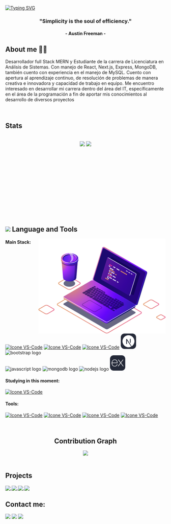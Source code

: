 [![Typing SVG](https://readme-typing-svg.herokuapp.com?color=FF3670&size=35&center=true&vCenter=true&width=1000&lines=Welcome+to+my+GitHub+profile!;My+name+is+Dario+Gimenez;I'm+Systems+Analysis+Student)](https://git.io/typing-svg)

<h3 align="center">"Simplicity is the soul of efficiency."</h3>
<h4 align="center">- Austin Freeman -</h4>

##  **About me 🙎‍♂️**
<p>
  Desarrollador full Stack MERN y Estudiante de la carrera de Licenciatura en Análisis de Sistemas. Con manejo de React, Next.js, Express, MongoDB, también cuento con experiencia en el manejo de MySQL. Cuento con apertura al aprendizaje continuo, de resolución de problemas de manera creativa e innovadora y capacidad de trabajo en equipo. Me encuentro interesado en desarrollar mi carrera dentro del área del IT, específicamente en el área de la programación a fin de aportar mis conocimientos al desarrollo de diversos proyectos
</p>
<br>

## Stats
<br>
<div align="center" style="margin-bottom:200px">
<img width=40% align="center" src="https://github-readme-stats.vercel.app/api/top-langs/?username=degs03&layout=compact&theme=monokai""/>
<img width=56% align="center" src="https://github-readme-streak-stats.herokuapp.com/?user=degs03&layout=compact&theme=monokai""/>
</div>
<br>

## <img src="https://media2.giphy.com/media/QssGEmpkyEOhBCb7e1/giphy.gif?cid=ecf05e47a0n3gi1bfqntqmob8g9aid1oyj2wr3ds3mg700bl&rid=giphy.gif" width ="25"><b>  Language and Tools</b>

<img src="https://raw.githubusercontent.com/degs03/degs03/main/computer-illustration.png" min-width="400px" max-width="400px" width="400px" align="right" alt="Computador iuriCode">

#### Main Stack:
  [<img height="48px" width="48px" alt="Icone VS-Code" src="https://skillicons.dev/icons?i=html"/>](https://developer.mozilla.org/en-US/docs/Web/HTML)
  [<img height="48px" width="48px" alt="Icone VS-Code" src="https://skillicons.dev/icons?i=css"/>](https://developer.mozilla.org/en-US/docs/Web/CSS)
  [<img height="48px" width="48px" alt="Icone VS-Code" src="https://skillicons.dev/icons?i=react"/>](https://react.dev/)
  <img height="48px" width="48px" src="https://raw.githubusercontent.com/tandpfun/skill-icons/main/icons/NextJS-Dark.svg" alt="nextjs logo"  />
  <img src="https://cdn.jsdelivr.net/gh/devicons/devicon/icons/bootstrap/bootstrap-original.svg" height="48px" width="48px" alt="bootstrap logo"  />
  <br>
  <img src="https://cdn.jsdelivr.net/gh/devicons/devicon/icons/javascript/javascript-original.svg" height="48px" width="48px" border-radius="15" alt="javascript logo"  />
  <img src="https://cdn.jsdelivr.net/gh/devicons/devicon/icons/mongodb/mongodb-original.svg" height="48px" width="48px" alt="mongodb logo"  />
  <img src="https://cdn.jsdelivr.net/gh/devicons/devicon/icons/nodejs/nodejs-original.svg" height="48px" width="48px" alt="nodejs logo"  />
  <img src="https://raw.githubusercontent.com/tandpfun/skill-icons/main/icons/ExpressJS-Dark.svg" height="48px" width="48px" alt="express logo"  />  


#### Studying in this moment:
  [<img height="48px" width="48px" alt="Icone VS-Code" src="https://skillicons.dev/icons?i=mysql"/>](https://www.mysql.com/)

#### Tools:

  [<img height="48px" width="48px" alt="Icone VS-Code" src="https://skillicons.dev/icons?i=figma"/>](https://www.figma.com/)
  [<img height="48px" width="48px" alt="Icone VS-Code" src="https://skillicons.dev/icons?i=vscode"/>](https://code.visualstudio.com/)
  [<img height="48px" width="48px" alt="Icone VS-Code" src="https://skillicons.dev/icons?i=github"/>](https://github.com/)
  [<img height="48px" width="48px" alt="Icone VS-Code" src="https://skillicons.dev/icons?i=git"/>](https://git-scm.com/)

<br>

<!--Contribution Graph-->
<h2 align="center">Contribution Graph</h2>
<div align="center">
    <img src="https://github-readme-activity-graph.vercel.app/graph?username=degs03&bg_color=272822&color=EB1F53&line=c792ea&point=ffeb95&area=true&hide_border=false" border-radius="15">
</div>

<br>

## Projects
 <a href="https://github.com/degs03/FindYourPet">
  <img align="center" src="https://github-readme-stats.vercel.app/api/pin/?username=degs03&repo=FindYourPet&theme=monokai" />
</a>
<a href="https://github.com/degs03/Ecommerce">
  <img align="center" src="https://github-readme-stats.vercel.app/api/pin/?username=degs03&repo=Ecommerce&theme=monokai" />
</a>

  <a href="https://github.com/degs03/SpeedTyping">
  <img align="center" src="https://github-readme-stats.vercel.app/api/pin/?username=degs03&repo=SpeedTyping&theme=monokai" />
</a>
<a href="https://github.com/degs03/reloj-pomodoro">
  <img align="center" src="https://github-readme-stats.vercel.app/api/pin/?username=degs03&repo=reloj-pomodoro&theme=monokai" />
</a>
<br>

## Contact me:

<div>
<a href="https://www.instagram.com/gimenezdari0?igsh=MTU5dnR6aWoyMmJlYQ==" target="_blank"><img loading="lazy" src="https://img.shields.io/badge/-Instagram-%23E4405F?style=for-the-badge&logo=instagram&logoColor=white" target="_blank"></a>
<a href = "mailto: gimenezdario1617@gmail.com"><img loading="lazy" src="https://img.shields.io/badge/Gmail-D14836?style=for-the-badge&logo=gmail&logoColor=white" target="_blank"></a>
<a href="https://www.linkedin.com/in/gimenezdario/" target="_blank"><img loading="lazy" src="https://img.shields.io/badge/-LinkedIn-%230077B5?style=for-the-badge&logo=linkedin&logoColor=white" target="_blank"></a>   
</div>

